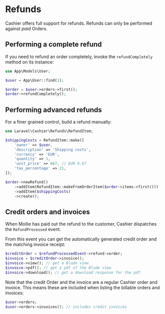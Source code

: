 # Refunds

Cashier offers full support for refunds. Refunds can only be performed against _paid_ Orders. 

## Performing a complete refund

If you need to refund an order completely, invoke the `refundCompletely` method on its instance:

```php
use App\Models\User;

$user = App\User::find(1);

$order = $user->orders->first();
$order->refundCompletely();
```

## Performing advanced refunds

For a finer grained control, build a refund manually:

```php
use Laravel\Cashier\Refunds\RefundItem;

$shippingCosts = RefundItem::make([
    'owner' => $user,
    'description' => 'Shipping costs',
    'currency' => 'EUR',
    'quantity' => 1,
    'unit_price' => 667, // EUR 6.67
    'tax_percentage' => 21,
]);

$order->newRefund()
    ->addItem(RefundItem::makeFromOrderItem($order->items->first()))
    ->addItem($shippingCosts)
    ->create();
```

## Credit orders and invoices

When Mollie has paid out the refund to the customer, Cashier dispatches the `RefundProcessed` event.

From this event you can get the automatically generated credit order and the matching invoice receipt:

```php
$creditOrder = $refundProcessedEvent->refund->order;
$invoice = $creditOrder->invoice();
$invoice->view(); // get a Blade view
$invoice->pdf(); // get a pdf of the Blade view
$invoice->download(); // get a download response for the pdf
```

Note that the credit Order and the invoice are a regular Cashier order and invoice. This means these are included when listing the billable orders and invoices:

```php
$user->orders;
$user->orders->invoices(); // includes credit invoices
```
